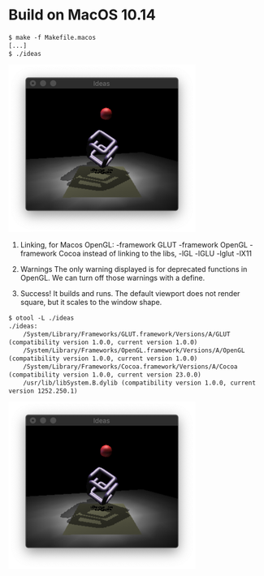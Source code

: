 # Build on MacOS 10.14

```
$ make -f Makefile.macos
[...]
$ ./ideas
```
<img src="ideas_macos-1.png?raw=true" width="368" height="330" title="MacOS ideas screenshot">

1. Linking,
for Macos OpenGL:
 -framework GLUT -framework OpenGL -framework Cocoa
instead of linking to the libs, 
 -lGL -lGLU -lglut -lX11

2. Warnings
The only warning displayed is for deprecated functions in OpenGL. We can turn off those warnings with a define.

3. Success! It builds and runs. The default viewport does not render square, but it scales to the window shape.
```
$ otool -L ./ideas
./ideas:
	/System/Library/Frameworks/GLUT.framework/Versions/A/GLUT (compatibility version 1.0.0, current version 1.0.0)
	/System/Library/Frameworks/OpenGL.framework/Versions/A/OpenGL (compatibility version 1.0.0, current version 1.0.0)
	/System/Library/Frameworks/Cocoa.framework/Versions/A/Cocoa (compatibility version 1.0.0, current version 23.0.0)
	/usr/lib/libSystem.B.dylib (compatibility version 1.0.0, current version 1252.250.1)
```

<img src="ideas_macos-1.png?raw=true" width="368" height="330" title="MacOS ideas end frame screenshot ">
